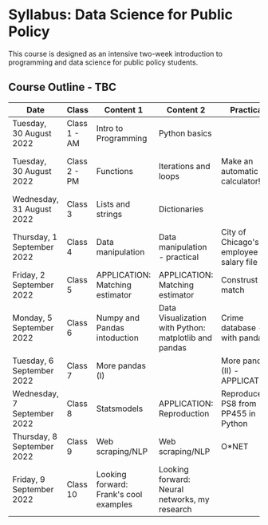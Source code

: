 # Syllabus: Data Science for Public Policy

This course is designed as an intensive two-week introduction to programming and data science for public policy students. 

## Course Outline - TBC


| Date                        | Class        | Content 1                              | Content 2                                             | Practical                              | Resource                                                                           |
| --------------------------- | ------------ | -------------------------------------- | ----------------------------------------------------- | -------------------------------------- | ---------------------------------------------------------------------------------- |
| Tuesday, 30 August 2022     | Class 1 - AM | Intro to Programming                   | Python basics                                         |                                        |                                                                                    |
| Tuesday, 30 August 2022     | Class 2 - PM | Functions                              | Iterations and loops                                  | Make an automatic calculator!          | [https://github.com/harris-ippp/s18-a02/](https://github.com/harris-ippp/s18-a02/) |
| Wednesday, 31 August 2022   | Class 3      | Lists and strings                      | Dictionaries                                          |                                        |                                                                                    |
| Thursday, 1 September 2022  | Class 4      | Data manipulation                      | Data manipulation - practical                         | City of Chicago's employee salary file | [https://github.com/harris-ippp/s18-a03](https://github.com/harris-ippp/s18-a03)   |
| Friday, 2 September 2022    | Class 5      | APPLICATION: Matching estimator        | APPLICATION: Matching estimator                       | Construst the match                    |                                                                                    |
| Monday, 5 September 2022    | Class 6      | Numpy and Pandas intoduction           | Data Visualization with Python: matplotlib and pandas | Crime database - with pandas           | Crime data - Eurostat. https://github.com/harris-ippp/s18-a05/                     |
| Tuesday, 6 September 2022   | Class 7      | More pandas (I)                        |                                                       | More pandas (II) - APPLICATION         | O\*NET Data                                                                        |
| Wednesday, 7 September 2022 | Class 8      | Statsmodels                            | APPLICATION: Reproduction                             | Reproduce PS8 from PP455 in Python     |                                                                                    |
| Thursday, 8 September 2022  | Class 9      | Web scraping/NLP                           | Web scraping/NLP                                          | O\*NET                                 |                                                                                    |
| Friday, 9 September 2022    | Class 10     | Looking forward: Frank's cool examples | Looking forward: Neural networks, my research                  |                                        |                                                                                    |